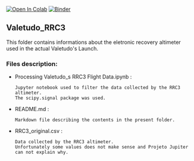[![Open In Colab](https://colab.research.google.com/assets/colab-badge.svg)](https://colab.research.google.com/github/Projeto-Jupiter/RocketPaper/blob/main/Valetudo_RRC3/Processing%20Valetudo_s%20RRC3%20Flight%20Data.ipynb)
[![Binder](https://mybinder.org/badge_logo.svg)](https://mybinder.org/v2/gh/Projeto-Jupiter/RocketPaper/main?filepath=Valetudo_RRC3%2FProcessing%20Valetudo_s%20RRC3%20Flight%20Data.ipynb)

## Valetudo_RRC3

This folder contains informations about the eletronic recovery altimeter used in the actual Valetudo's Launch.

### Files description:

- Processing Valetudo_s RRC3 Flight Data.ipynb :

      Jupyter notebook used to filter the data collected by the RRC3 altimeter. 
      The scipy.signal package was used.

- README.md :

      Markdown file describing the contents in the present folder.

- RRC3_original.csv : 

      Data collected by the RRC3 altimeter.
      Unfortunately some values does not make sense and Projeto Jupiter can not explain why.
